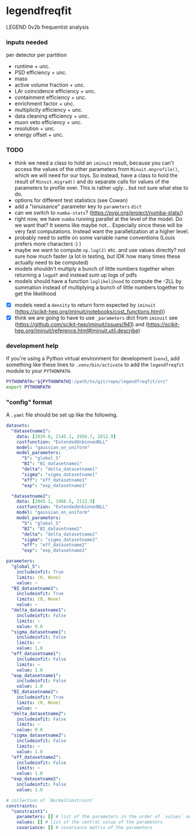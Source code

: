 # legendfreqfit
LEGEND 0v2b frequentist analysis

### inputs needed
per detector per partition
- runtime + unc.
- PSD efficiency + unc.
- mass
- active volume fraction + unc.
- LAr coincidence efficiency + unc.
- containment efficiency + unc.
- enrichment factor + unc.
- multiplicity efficiency + unc.
- data cleaning efficiency + unc.
- muon veto efficiency + unc.
- resolution + unc.
- energy offset + unc.

### TODO
- think we need a class to hold an `iminuit` result, because you can't access the values of the other parameters from `Minuit.mnprofile()`, which we will need for our toys. So instead, have a class to hold the result of `Minuit.migrad()` and do separate calls for values of the parameters to profile over. This is rather ugly... but not sure what else to do.
- options for different test statistics (see Cowan)
- add a "isnuisance" parameter key to `parameters` `dict`
- can we switch to `numba-stats`? (https://pypi.org/project/numba-stats/)
- right now, we have `numba` running parallel at the level of the model. Do we want that? It seems like maybe not... Especially since these will be very fast computations. Instead want the parallelization at a higher level.
- probably need to settle on some variable name conventions (Louis prefers more characters :) )
- maybe we want to compute `np.log(2)` etc. and use values directly? not sure how much faster (a lot in testing, but IDK how many times these actually need to be computed)
- models shouldn't multiply a bunch of little numbers together when returning a `logpdf` and instead sum up logs of pdfs
- models should have a function `loglikelihood` to compute the -2LL by summation instead of multiplying a bunch of little numbers together to get the likelihood
- [x] models need a `density` to return form expected by `iminuit` ([https://scikit-hep.org/iminuit/notebooks/cost_functions.html)](https://scikit-hep.org/iminuit/notebooks/cost_functions.html#Extended-unbinned-fit))
- [x] think we are going to have to use `_parameters` dict from `iminuit` see (https://github.com/scikit-hep/iminuit/issues/941) and (https://scikit-hep.org/iminuit/reference.html#iminuit.util.describe)

### development help
If you're using a Python virtual environment for development (`venv`), add something like these lines to `.venv/bin/activate` to add the `legendfreqfit` module to your `PYTHONPATH`.

```bash
PYTHONPATH="${PYTHONPATH}:/path/to/git/repo/legendfreqfit/src"
export PYTHONPATH
```

### "config" format

A `.yaml` file should be set up like the following.

```yaml
datasets:
  "datasetname1":
    data: [2039.0, 2145.1, 1956.7, 2012.9]
    costfunction: "ExtendedUnbinnedNLL"
    model: "gaussian_on_uniform"
    model_parameters:
      "S": "global_S"
      "BI": "BI_datasetname1"
      "delta": "delta_datasetname1"
      "sigma": "sigma_datasetname1"
      "eff": "eff_datasetname1"
      "exp": "exp_datasetname1"

  "datasetname2":
    data: [2045.1, 1966.5, 2112.9]
    costfunction: "ExtendedUnbinnedNLL"
    model: "gaussian_on_uniform"
    model_parameters:
      "S": "global_S"
      "BI": "BI_datasetname2"
      "delta": "delta_datasetname2"
      "sigma": "sigma_datasetname2"
      "eff": "eff_datasetname2"
      "exp": "exp_datasetname2"

parameters:
  "global_S":
    includeinfit: True
    limits: (0, None)
    value: ~
  "BI_datasetname1":
    includeinfit: True
    limits: (0, None)
    value: ~
  "delta_datasetname1":
    includeinfit: False
    limits: ~
    value: 0.0
  "sigma_datasetname1":
    includeinfit: False
    limits: ~
    value: 1.0
  "eff_datasetname1":
    includeinfit: False
    limits: ~
    value: 1.0
  "exp_datasetname1":
    includeinfit: False
    value: 1.0
  "BI_datasetname2":
    includeinfit: True
    limits: (0, None)
    value: ~
  "delta_datasetname2":
    includeinfit: False
    limits: ~
    value: 0.0
  "sigma_datasetname2":
    includeinfit: False
    limits: ~
    value: 1.0
  "eff_datasetname2":
    includeinfit: False
    limits: ~
    value: 1.0
  "exp_datasetname2":
    includeinfit: False
    value: 1.0

# collection of `NormalConstraint`
constraints:
  "constraint1":
    parameters: [] # list of the parameters in the order of `values` and `covariance`
    values: [] # list of the central value of the parameters
    covariance: [] # covariance matrix of the parameters
```

